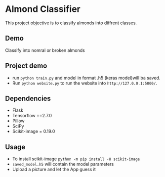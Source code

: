 # Almond Classifier 
This project objective is to classify almonds into diffrent classes. 


## Demo 
Classify into nomral or broken almonds

## Project demo
* run `python train.py` and model in format .h5 (keras model)will ba saved. 
* Run `python website.py` to run the website into `http://127.0.0.1:5000/`. 



## Dependencies
* Flask
* Tensorflow ==2.7.0
* Pillow 
* SciPy
* Scikit-image = 0.19.0


## Usage
* To install scikit-image `python -m pip install -U scikit-image `
* `saved_model.h5` will contain the model parameters 
*  Upload a picture and let the App guess it 


